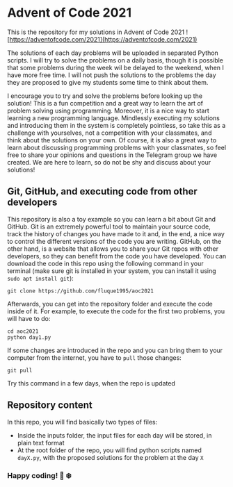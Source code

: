 # Advent of Code 2021

This is the repository for my solutions in Advent of Code 2021
![https://adventofcode.com/2021](https://adventofcode.com/2021)

The solutions of each day problems will be uploaded in separated Python
scripts. I will try to solve the problems on a daily basis, though it is
possible that some problems during the week wil be delayed to the weekend, when
I have more free time. I will not push the solutions to the problems the day
they are proposed to give my students some time to think about them.

I encourage you to try and solve the problems before looking up the solution!
This is a fun competition and a great way to learn the art of problem solving
using programming. Moreover, it is a nice way to start learning a new
programming language. Mindlessly executing my solutions and introducing them in
the system is completely pointless, so take this as a challenge with yourselves,
not a competition with your classmates, and think about the solutions on your
own. Of course, it is also a great way to learn about discussing programming
problems with your classmates, so feel free to share your opinions and questions
in the Telegram group we have created. We are here to learn, so do not be shy
and discuss about your solutions!

## Git, GitHub, and executing code from other developers

This repository is also a toy example so you can learn a bit about Git and
GitHub.  Git is an extremely powerful tool to maintain your source code, track
the history of changes you have made to it and, in the end, a nice way to
control the different versions of the code you are writing. GitHub, on the other
hand, is a website that allows you to share your Git repos with other
developers, so they can benefit from the code you have developed. You can
download the code in this repo using the following command in your terminal
(make sure git is installed in your system, you can install it using `sudo apt
install git`):

```
git clone https://github.com/fluque1995/aoc2021
```

Afterwards, you can get into the repository folder and execute the code inside
of it. For example, to execute the code for the first two problems, you will
have to do:

```
cd aoc2021
python day1.py
```

If some changes are introduced in the repo and you can bring them to your computer
from the internet, you have to `pull` those changes:

```
git pull
```

Try this command in a few days, when the repo is updated

## Repository content

In this repo, you will find basically two types of files:

- Inside the inputs folder, the input files for each day will be stored, in
  plain text format
- At the root folder of the repo, you will find python scripts named `dayX.py`,
  with the proposed solutions for the problem at the day `X`

### Happy coding! :christmas_tree: :snowflake:
